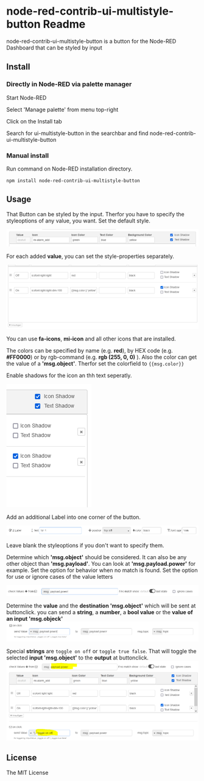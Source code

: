 # node-red-contrib-ui-multistyle-button Readme
node-red-contrib-ui-multistyle-button is a button for the Node-RED Dashboard that can be styled by input

## Install

### Directly in Node-RED via palette manager

Start Node-RED

Select 'Manage palette' from menu top-right

Click on the Install tab

Search for ui-multistyle-button in the searchbar and find node-red-contrib-ui-multistyle-button

### Manual install

Run command on Node-RED installation directory.

    npm install node-red-contrib-ui-multistyle-button

## Usage

That Button can be styled by the input. Therfor you have to specify the styleoptions of any value, you want.
Set the default style.

![default_style Example](https://raw.githubusercontent.com/icke1983/node-red-contrib-ui-multistyle-button/master/images/default_style.PNG)

For each added **value**, you can set the style-properties separately.

![values Example](https://raw.githubusercontent.com/icke1983/node-red-contrib-ui-multistyle-button/master/images/values.PNG)

You can use **fa-icons**, **mi-icon** and all other icons that are installed.

The colors can be specified by name (e.g. **red**), by HEX code (e.g. **#FF0000**) or by rgb-command (e.g. **rgb (255, 0, 0)** ).
Also the color can get the value of a **'msg.object'**. Therfor set the colorfield to `{{msg.color}}`

Enable shadows for the icon an thh text seperatly.

![shadow Example](https://raw.githubusercontent.com/icke1983/node-red-contrib-ui-multistyle-button/master/images/shadow.PNG)

Add an additional Label into one corner of the button.

![second_label Example](https://raw.githubusercontent.com/icke1983/node-red-contrib-ui-multistyle-button/master/images/second_label.PNG)

Leave blank the styleoptions if you don't want to specify them.

Determine which **'msg.object'** should be considered.
It can also be any other object than **'msg.payload'**.
You can look at **'msg.payload.power'** for example.
Set the option for behavior when no match is found.
Set the option for use or ignore cases of the value letters 

![msg_object Example](https://raw.githubusercontent.com/icke1983/node-red-contrib-ui-multistyle-button/master/images/msg_object.PNG)

Determine the **value** and the **destination 'msg.object'** which will be sent at buttonclick.
you can send a **string**, a **number**, a **bool value** or the **value of an input 'msg.objeck'**
![send_value Example](https://raw.githubusercontent.com/icke1983/node-red-contrib-ui-multistyle-button/master/images/send_value.PNG)

Special **strings** are `toggle on off` or `toggle true false`.
That will toggle the selected **input 'msg.object'** to the **output** at buttonclick.
![special_strings Example](https://raw.githubusercontent.com/icke1983/node-red-contrib-ui-multistyle-button/master/images/special_strings.PNG)

## License

The MIT License
